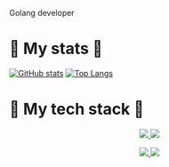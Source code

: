 Golang developer



# 	:medal_sports: My stats 	:medal_sports:

[![GitHub stats](https://github-readme-stats.vercel.app/api?username=BurtsE&theme=synthwave&hide_rank=true&line_height=20)](https://github.com/anuraghazra/github-readme-stats)
[![Top Langs](https://github-readme-stats.vercel.app/api/top-langs/?username=BurtsE&layout=compact)](https://github.com/anuraghazra/github-readme-stats)

# :briefcase: My tech stack :briefcase:
<p align="center">
 <a href="https://skillicons.dev" >
    <img src="https://skillicons.dev/icons?i=go,c,cpp,python,java" />
 </a>
  <a href="https://skillicons.dev">
    <img src="https://skillicons.dev/icons?i=git,gitlab,docker" />
  </a>
</p>
<p align="center">
 <a href="https://skillicons.dev">
    <img src="https://skillicons.dev/icons?i=postgresql,redis,prometheus,postman" />
    <img src="https://skillicons.dev/icons?i=javascript,html,css" />
 </a>
</p>


